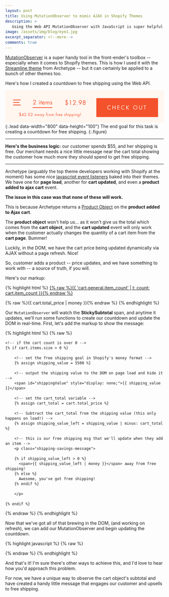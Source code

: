 ```yaml
---
layout: post
title: Using MutationObserver to mimic AJAX in Shopify Themes
description: >
   Using the Web API MutationObserver with JavaScript is super helpful for watching Shopify's cart object in real time without needing a page refresh.
image: /assets/img/blog/eye1.jpg
excerpt_separator: <!--more-->
comments: true
---
```


[MutationObserver](https://developer.mozilla.org/en-US/docs/Web/API/MutationObserver) is a super handy tool in the front-ender's toolbox -- especially when it comes to Shopify themes. This is how I used it with the [Streamline theme](https://archetypethemes.co/products/streamline) from Archetype -- but it can certainly be applied to a bunch of other themes too. 

Here's how I created a countdown to free shipping using the Web API.
 
<!--more-->

![Today's Goal](/assets/img/blog/shopify-free-shipping-countdown.png){:.lead data-width="800" data-height="100"}
The end goal for this task is creating a countdown for free shipping. 
{:.figure}

---

**Here's the business logic:** our customer spends $55, and her shipping is free. Our merchant needs a nice little message near the cart total showing the customer how much more they should spend to get free shipping. 

---
Archetype (arguably the top theme developers working with Shopify at the moment) has some nice [javascript event listeners](https://archetypethemes.co/blogs/streamline/javascript-events-for-developers) baked into their themes. We have one for **page load**, another for **cart updated**, and even a **product added to ajax cart** event. 

**The issue in this case was that none of these will work.** 

This is because Archetype returns a [Product Object](https://help.shopify.com/en/themes/liquid/objects/product) on the **product added to Ajax cart**. 

The **product object** won't help us... as it won't give us the total which comes from the **cart object**, and the **cart updated** event will only work when the customer actually changes the quantity of a cart item from the **cart page**. Bummer!

Luckily, in the DOM, we have the cart price being updated dynamically via AJAX without a page refresh. Nice! 

So, customer adds a product -- price updates, and we have something to work with -- a source of truth, if you will. 

Here's our markup:

{% highlight html %}
  <a href="{% raw %}{{ routes.cart_url }}{% endraw %}" id="StickyItems">{% raw %}{{ 'cart.general.item_count' | t: count: cart.item_count }}{% endraw %}</a> 
  
  <!-- this is updated via theme JS, and changes dynamically already -- no refresh needed -->
  <span id="StickySubtotal">{% raw %}{{ cart.total_price | money }}{% endraw %}</span> 
{% endhighlight %}

Our `MutationObserver` will watch the **StickySubtotal** span, and anytime it updates, we'll run some functions to create our countdown and update the DOM in real-time. First, let's add the markup to show the message:

{% highlight html %}
{% raw %}

    <!-- if the cart count is over 0 -->
    {% if cart.items.size > 0 %} 
    
        <!-- set the free shipping goal in Shopify's money format -->
        {% assign shipping_value = 5500 %} 
        
        <!-- output the shipping value to the DOM on page load and hide it -->
        <span id="shippingValue" style="display: none;">{{ shipping_value }}</span> 
        
        <!-- set the cart_total variable -->
        {% assign cart_total = cart.total_price %}
        
        <!-- Subtract the cart_total from the shipping value (this only happens on load!) -->
        {% assign shipping_value_left = shipping_value | minus: cart_total %}
        
        <!-- this is our free shipping msg that we'll update when they add an item -->
        <p class="shipping-savings-message">
       
        {% if shipping_value_left > 0 %}
          <span>{{ shipping_value_left | money }}</span> away from free shipping!
        {% else %}
          Awesome, you've got free shipping!
        {% endif %}
        
        </p>
          
    {% endif %}
    
{% endraw %}
{% endhighlight %}

Now that we've got all of that brewing in the DOM, (and working on refresh), we can add our MutationObserver and begin updating the countdown. 

{% highlight javascript %}
{% raw %}
<script>

  // on page load (specific to archetype themes!)
  document.addEventListener('page:loaded', function() {
   
    // build an observer for DOM mutations
    const MutationObserver = window.MutationObserver 
                          || window.WebKitMutationObserver 
                          || window.MozMutationObserver;

    // set the target to listen on
    const targetNode = document.getElementById('StickySubtotal'); // watch the sticky-cart's subtotal
    const shippingSavingsMessages = document.querySelectorAll('.shipping-savings-message');
 
    // set the observer's config
    const config = {
      attributes: true,
      childList: true,
      characterData: true,
      subtree: true,
    };

    // setup our mutation observer
    const observer = new MutationObserver(function(mutations) {
      
      // for each mutation
      mutations.forEach(function(mutation) {
        console.log('mutation =', mutation); // help us see whats being mutated in the console
        
        // grab the target's inner HTML and regex it to output it into Shopify's money format
        let targetNodeValue = targetNode.innerHTML;                               // the StickySubtotal's value / innerHTML
        const subtotalFromMoney = Number(targetNodeValue.replace(/[\$,.]/g, "")); // this takes $20.25 and regexes it to 2025
        const shippingValue = document.getElementById('shippingValue').innerHTML; // grabs the shipping value from the DOM
        
        // get the difference of the two values
        const priceDiff = shippingValue - subtotalFromMoney; // it's just math ok?
        const priceDiffToMoney = (priceDiff/ 100).toFixed(2).replace(/\d(?=(\d{3})+\.)/g, "$&,"); // this takes the difference and regexes it back into money! so 2025 would become 20.25
        
        // if the shipping value is more than the subtotal from money
        if (priceDiff > 0) {
         
          // for each case where the shippings-saved-message appears
          shippingSavingsMessages.forEach(function(shippingSavingsMessage) {
            // edit the DOM and update the value of the shipping message
            shippingSavingsMessage.innerHTML = '<span>$' + `${priceDiffToMoney}` + '</span> away from free shipping!'; 
          })
          
        // if it's not, let's tell them they've got free shipping.
        } else {
          shippingSavingsMessages.forEach(function(shippingSavingsMessage) {
            shippingSavingsMessage.innerHTML = "Awesome, you've got free shipping!";
          })
        }
      });
    });
    observer.observe(targetNode, config);
  });
  
</script>
{% endraw %}
{% endhighlight %}

And that's it! I'm sure there's other ways to achieve this, and I'd love to hear how you'd approach this problem. 

For now, we have a unique way to observe the cart object's subtotal and have created a handy little message that engages our customer and upsells to free shipping. 
